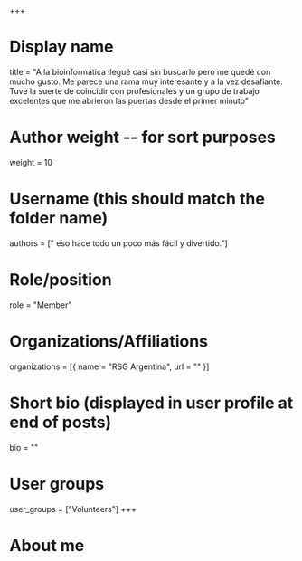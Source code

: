+++
# Display name
title = "A la bioinformática llegué casi sin buscarlo pero me quedé con mucho gusto. Me parece una rama muy interesante y a la vez desafiante. Tuve la suerte de coincidir con profesionales y un grupo de trabajo excelentes que me abrieron las puertas desde el primer minuto"

# Author weight -- for sort purposes
weight = 10

# Username (this should match the folder name)
authors = [" eso hace todo un poco más fácil y divertido."]

# Role/position
role = "Member"

# Organizations/Affiliations
organizations = [{ name = "RSG Argentina", url = "" }]

# Short bio (displayed in user profile at end of posts)
bio = ""

# User groups
user_groups = ["Volunteers"]
+++

# About me
